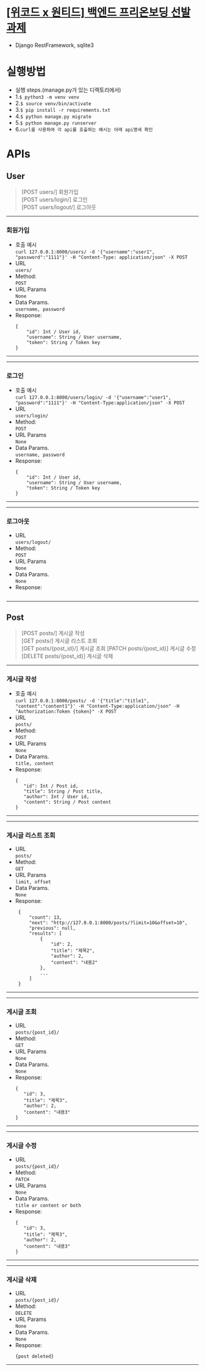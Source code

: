 # [[위코드 x 원티드] 백엔드 프리온보딩 선발 과제](https://www.notion.so/x-2f1edca34653419d8e109df1816197c2)

- Django RestFramework, sqlite3
# 실행방법
- 실행 steps.(manage.py가 있는 디렉토리에서)  
- 1.`$ python3 -m venv venv`
- 2.`$ source venv/bin/activate`
- 3.`$ pip install -r requirements.txt`
- 4.`$ python manage.py migrate`
- 5.`$ python manage.py runserver`   
- 6.`curl을 사용하여 각 api를 호출하는 예시는 아래 api명세 확인`

# APIs

## User
> [POST users/] 회원가입  
> [POST users/login/] 로그인  
> [POST users/logout/] 로그아웃

***

### 회원가입   
* 호출 예시   
`curl 127.0.0.1:8000/users/ -d '{"username":"user1", "password":"1111"}' -H "Content-Type: application/json" -X POST`   
* URL   
`users/`   
* Method:   
`POST`   
* URL Params   
`None`   
* Data Params.  
`username, password`               
* Response:   
   ```
   {
       "id": Int / User id,   
       "username": String / User username,   
       "token": String / Token key  
   } 
  ```      
***

***

### 로그인  
* 호출 예시   
`curl 127.0.0.1:8000/users/login/ -d '{"username":"user1", "password":"1111"}' -H "Content-Type:application/json" -X POST`   
* URL   
`users/login/`   
* Method:   
`POST`   
* URL Params   
`None`   
* Data Params.  
`username, password`               
* Response:   
   ```
   {
       "id": Int / User id,   
       "username": String / User username,   
       "token": String / Token key  
   } 
  ```      
***

***
### 로그아웃    
   
* URL   
`users/logout/`   
* Method:   
`POST`   
* URL Params   
`None`   
* Data Params.  
`None`               
* Response:   
   ```
   
  ```      
***

## Post
> [POST posts/] 게시글 작성  
> [GET posts/] 게시글 리스트 조회  
> [GET posts/{post_id}/] 게시글 조회
> [PATCH posts/{post_id}] 게시글 수정
> [DELETE posts/{post_id}] 게시글 삭제

***

### 게시글 작성   
* 호출 예시   
`curl 127.0.0.1:8000/posts/ -d '{"title":"title1", "content":"content1"}' -H "Content-Type:application/json" -H "Authorization:Token {token}" -X POST`   
* URL   
`posts/`   
* Method:   
`POST`   
* URL Params   
`None`   
* Data Params.  
`title, content`               
* Response:   
   ```
   {
      "id": Int / Post id,
      "title": String / Post title,
      "author": Int / User id,
      "content": String / Post content  
   } 
  ```      
***

***

### 게시글 리스트 조회  
   
* URL   
`posts/`   
* Method:   
`GET`   
* URL Params   
`limit, offset`   
* Data Params.  
`None`               
* Response:   
   ```
    {
        "count": 13,
        "next": "http://127.0.0.1:8000/posts/?limit=10&offset=10",
        "previous": null,
        "results": [
            {
                "id": 2,
                "title": "제목2",
                "author": 2,
                "content": "내용2"
            },
            ...
        ]
    } 
  ```      
***

***
### 게시글 조회    
   
* URL   
`posts/{post_id}/`   
* Method:   
`GET`   
* URL Params   
`None`   
* Data Params.  
`None`               
* Response:   
   ```
   {
      "id": 3,
      "title": "제목3",
      "author": 2,
      "content": "내용3"
   }
  ```      
***

***
### 게시글 수정    
   
* URL   
`posts/{post_id}/`   
* Method:   
`PATCH`   
* URL Params   
`None`   
* Data Params.  
`title or content or both`               
* Response:   
   ```
   {
      "id": 3,
      "title": "제목3",
      "author": 2,
      "content": "내용3"
   }
  ```      
***

***
### 게시글 삭제    
   
* URL   
`posts/{post_id}/`   
* Method:   
`DELETE`   
* URL Params   
`None`   
* Data Params.  
`None`               
* Response:   
   ```
   {post deleted}
  ```      
***
